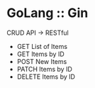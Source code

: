 # GoLang :: Gin
CRUD API -> RESTful  
- GET List of Items
- GET Items by ID
- POST New Items
- PATCH Items by ID
- DELETE Items by ID
